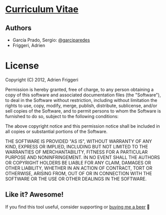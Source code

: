 # [Curriculum Vitae](https://nbviewer.jupyter.org/github/garciparedes/curriculum-vitae/blob/master/garciparedes-cv.pdf)


## Authors
  - García Prado, Sergio: [@garciparedes](http://garciparedes.me)
  - Friggeri, Adrien
  
# License

Copyright (C) 2012, Adrien Friggeri

Permission is hereby granted, free of charge, to any person obtaining a copy of this software and associated documentation files (the "Software"), to deal in the Software without restriction, including without limitation the rights to use, copy, modify, merge, publish, distribute, sublicense, and/or sell copies of the Software, and to permit persons to whom the Software is furnished to do so, subject to the following conditions:

The above copyright notice and this permission notice shall be included in all copies or substantial portions of the Software.

THE SOFTWARE IS PROVIDED "AS IS", WITHOUT WARRANTY OF ANY KIND, EXPRESS OR IMPLIED, INCLUDING BUT NOT LIMITED TO THE WARRANTIES OF MERCHANTABILITY, FITNESS FOR A PARTICULAR PURPOSE AND NONINFRINGEMENT. IN NO EVENT SHALL THE AUTHORS OR COPYRIGHT HOLDERS BE LIABLE FOR ANY CLAIM, DAMAGES OR OTHER LIABILITY, WHETHER IN AN ACTION OF CONTRACT, TORT OR OTHERWISE, ARISING FROM, OUT OF OR IN CONNECTION WITH THE SOFTWARE OR THE USE OR OTHER DEALINGS IN THE SOFTWARE.


## Like it? Awesome!
If you find this tool useful, consider supporting or [buying me a beer](https://www.paypal.me/garciparedes/2) 🙂
